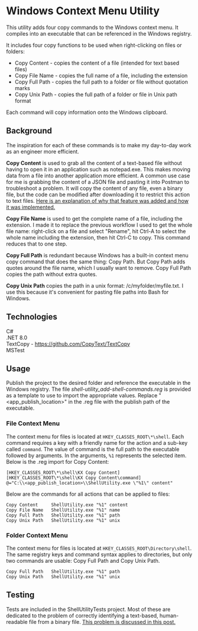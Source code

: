 # Windows Context Menu Utility

This utility adds four copy commands to the Windows context menu. It compiles into an executable that can be referenced in the Windows registry.

It includes four copy functions to be used when right-clicking on files or folders:
* Copy Content - copies the content of a file (intended for text based files)
* Copy File Name - copies the full name of a file, including the extension
* Copy Full Path - copies the full path to a folder or file without quotation marks
* Copy Unix Path - copies the full path of a folder or file in Unix path format 

Each command will copy information onto the Windows clipboard.

## Background

The inspiration for each of these commands is to make my day-to-day work as an engineer more efficient. 

**Copy Content** is used to grab all the content of a text-based file without having to open it in an application such as notepad.exe. This makes moving data from a file into another application more efficient. A common use case for me is grabbing the content of a JSON file and pasting it into Postman to troubleshoot a problem. It will copy the content of any file, even a binary file, but the code can be modified after downloading it to restrict this action to text files. [Here is an explanation of why that feature was added and how it was implemented.](https://medium.com/@mckrex/65c9611038f1)

**Copy File Name** is used to get the complete name of a file, including the extension. I made it to replace the previous workflow I used to get the whole file name: right-click on a file and select "Rename", hit Ctrl-A to select the whole name including the extension, then hit Ctrl-C to copy. This command reduces that to one step.

**Copy Full Path** is redundant because Windows has a built-in context menu copy command that does the same thing: Copy Path. But Copy Path adds quotes around the file name, which I usually want to remove. Copy Full Path copies the path without extra quotes.

**Copy Unix Path** copies the path in a unix format: /c/myfolder/myfile.txt. I use this because it's convenient for pasting file paths into Bash for Windows.

## Technologies
C#  
.NET 8.0  
TextCopy - https://github.com/CopyText/TextCopy  
MSTest

## Usage
Publish the project to the desired folder and reference the executable in the Windows registry. The file *shell-utility_add-shell-commands.reg* is provided as a template to use to import the appropriate values. Replace "<app_publish_location>" in the .reg file with the publish path of the executable.

### File Context Menu

The context menu for files is located at `HKEY_CLASSES_ROOT\*\shell`. Each command requires a key with a friendly name for the action and a sub-key called `command`. The value of command is the full path to the executable followed by arguments. In the arguments, `%1` represents the selected item. Below is the .reg import for Copy Content:
```
[HKEY_CLASSES_ROOT\*\shell\KX Copy Content]
[HKEY_CLASSES_ROOT\*\shell\KX Copy Content\command]
@="C:\\<app_publish_location>\\ShellUtility.exe \"%1\" content"
``````

Below are the commands for all actions that can be applied to files:

```
Copy Content     ShellUtility.exe "%1" content  
Copy File Name   ShellUtility.exe "%1" name 
Copy Full Path   ShellUtility.exe "%1" path 
Copy Unix Path   ShellUtility.exe "%1" unix 
```
### Folder Context Menu
The context menu for files is located at `HKEY_CLASSES_ROOT\Directory\shell`. The same registry keys and command syntax applies to directories, but only two commands are usable: Copy Full Path and Copy Unix Path.

```
Copy Full Path   ShellUtility.exe "%1" path 
Copy Unix Path   ShellUtility.exe "%1" unix 
```

## Testing
Tests are included in the ShellUtilityTests project. Most of these are dedicated to the problem of correctly identifying a text-based, human-readable file from a binary file. [This problem is discussed in this post.](https://medium.com/@mckrex/65c9611038f1)